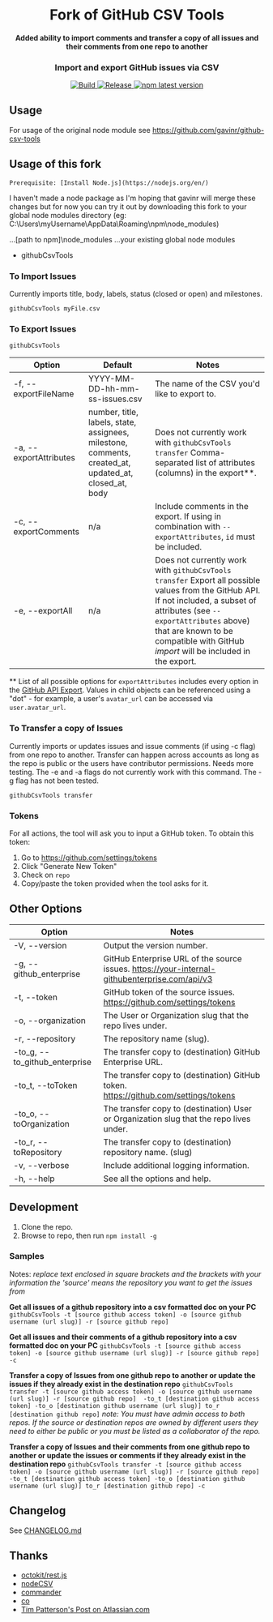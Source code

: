 <h1 align="center" style="border-bottom: none;">Fork of GitHub CSV Tools</h1>
<h4 align="center">Added ability to import comments and transfer a copy of all issues and their comments from one repo to another</h4>
<h3 align="center">Import and export GitHub issues via CSV</h3>
<p align="center">
  
  <a href="https://github.com/gavinr/github-csv-tools/actions?query=workflow%3ATest+branch%3Amaster">
    <img alt="Build" src="https://github.com/gavinr/github-csv-tools/workflows/Test/badge.svg">
  </a> 
  <a href="https://github.com/gavinr/github-csv-tools/actions?query=workflow%3ARelease+branch%3Amaster">
    <img alt="Release" src="https://github.com/gavinr/github-csv-tools/workflows/Release/badge.svg">
  </a> 
  <a href="https://www.npmjs.com/package/github-csv-tools">
    <img alt="npm latest version" src="https://img.shields.io/npm/v/github-csv-tools/latest.svg">
  </a>
</p>

## Usage 

For usage of the original node module see https://github.com/gavinr/github-csv-tools

## Usage of this fork

`Prerequisite: [Install Node.js](https://nodejs.org/en/)`

I haven't made a node package as I'm hoping that gavinr will merge these changes but for now you can try it out by downloading this fork to your global node modules directory (eg: C:\Users\myUsername\AppData\Roaming\npm\node_modules)

...[path to npm]\node_modules
  ...your existing global node modules
  - githubCsvTools


### To Import Issues

Currently imports title, body, labels, status (closed or open) and milestones.

```
githubCsvTools myFile.csv
```

### To Export Issues

```
githubCsvTools
```

| Option                 | Default                                                                                               | Notes                                                                                                                                                                                                         |
| ---------------------- | ----------------------------------------------------------------------------------------------------- | ------------------------------------------------------------------------------------------------------------------------------------------------------------------------------------------------------------- |
| -f, --exportFileName   | YYYY-MM-DD-hh-mm-ss-issues.csv                                                                        | The name of the CSV you'd like to export to.                                                                                                                                                                  |
| -a, --exportAttributes | number, title, labels, state, assignees, milestone, comments, created_at, updated_at, closed_at, body | Does not currently work with `githubCsvTools transfer` Comma-separated list of attributes (columns) in the export**.                                                                                                                                                 |
| -c, --exportComments   | n/a                                                                                                   | Include comments in the export. If using in combination with `--exportAttributes`, `id` must be included.                                                                                                     |
| -e, --exportAll        | n/a                                                                                                   | Does not currently work with `githubCsvTools transfer` Export all possible values from the GitHub API. If not included, a subset of attributes (see `--exportAttributes` above) that are known to be compatible with GitHub *import* will be included in the export. |

** List of all possible options for `exportAttributes` includes every option in the [GitHub API Export](https://developer.github.com/v3/issues/#response-4). Values in child objects can be referenced using a "dot" - for example, a user's `avatar_url` can be accessed via `user.avatar_url`.


### To Transfer a copy of Issues


Currently imports or updates issues and issue comments (if using -c flag) from one repo to another. Transfer can happen across accounts as long as the repo is public or the users have contributor permissions. Needs more testing. The -e and -a flags do not currently work with this command. The -g flag has not been tested.

```
githubCsvTools transfer
```
                                                                                               
### Tokens

For all actions, the tool will ask you to input a GitHub token. To obtain this token:

1. Go to https://github.com/settings/tokens
2. Click "Generate New Token"
3. Check on `repo`
4. Copy/paste the token provided when the tool asks for it.

## Other Options

| Option                         | Notes                                                                         |
| ------------------------------ | ----------------------------------------------------------------------------- |
| -V, --version                  | Output the version number.                                                    |
| -g, --github_enterprise        | GitHub Enterprise URL of the source issues. https://your-internal-githubenterprise.com/api/v3 |
| -t, --token                    | GitHub token of the source issues. https://github.com/settings/tokens         |
| -o, --organization             | The User or Organization slug that the repo lives under.                      |
| -r, --repository               | The repository name (slug).                                                   |
| -to_g, --to_github_enterprise  | The transfer copy to (destination) GitHub Enterprise URL.                     |
| -to_t, --toToken               | The transfer copy to (destination) GitHub token. https://github.com/settings/tokens |
| -to_o, --toOrganization        | The transfer copy to (destination) User or Organization slug that the repo lives under.|
| -to_r, --toRepository          | The transfer copy to (destination) repository name. (slug)                             |
| -v, --verbose                  | Include additional logging information.                                       |
| -h, --help                     | See all the options and help.                                                 |


## Development

1. Clone the repo.
2. Browse to repo, then run `npm install -g`

### Samples
Notes:
_replace text enclosed in square brackets and the brackets with your information_
_the 'source' means the repository you want to get the issues from_

**Get all issues of a github repository into a csv formatted doc on your PC**
`githubCsvTools -t [source github access token] -o [source github username (url slug)] -r [source github repo] `

**Get all issues and their comments of a github repository into a csv formatted doc on your PC**
`githubCsvTools -t [source github access token] -o [source github username (url slug)] -r [source github repo] -c `

**Transfer a copy of Issues from one github repo to another or update the issues if they already exist in the destination repo**
`githubCsvTools transfer -t [source github access token] -o [source github username (url slug)] -r [source github repo]  -to_t [destination github access token] -to_o [destination github username (url slug)] to_r [destination github repo]`
_note: You must have admin access to both repos. If the source or destination repos are owned by different users they need to either be public or you must be listed as a collaborator of the repo._

**Transfer a copy of Issues and their comments from one github repo to another or update the issues or comments if they already exist in the destination repo**
`githubCsvTools transfer -t [source github access token] -o [source github username (url slug)] -r [source github repo]  -to_t [destination github access token] -to_o [destination github username (url slug)] to_r [destination github repo] -c`



## Changelog

See [CHANGELOG.md](https://github.com/gavinr/github-csv-tools/blob/master/CHANGELOG.md)

## Thanks

- [octokit/rest.js](https://octokit.github.io/rest.js/)
- [nodeCSV](https://www.npmjs.com/package/csv)
- [commander](https://www.npmjs.com/package/commander)
- [co](https://www.npmjs.com/package/co)
- [Tim Patterson's Post on Atlassian.com](https://developer.atlassian.com/blog/2015/11/scripting-with-node/)
